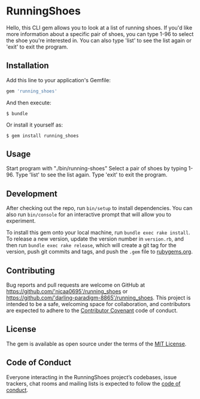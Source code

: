 # RunningShoes

Hello, this CLI gem allows you to look at a list of running shoes. If you'd like more information about a specific pair of shoes, you can type 1-96 to select the shoe you're interested in. You can also type 'list' to see the list again or 'exit' to exit the program.

## Installation

Add this line to your application's Gemfile:

```ruby
gem 'running_shoes'
```

And then execute:

    $ bundle

Or install it yourself as:

    $ gem install running_shoes

## Usage

Start program with "./bin/running-shoes"
Select a pair of shoes by typing 1-96.
Type 'list' to see the list again.
Type 'exit' to exit the program.
## Development

After checking out the repo, run `bin/setup` to install dependencies. You can also run `bin/console` for an interactive prompt that will allow you to experiment.

To install this gem onto your local machine, run `bundle exec rake install`. To release a new version, update the version number in `version.rb`, and then run `bundle exec rake release`, which will create a git tag for the version, push git commits and tags, and push the `.gem` file to [rubygems.org](https://rubygems.org).

## Contributing

Bug reports and pull requests are welcome on GitHub at
https://github.com/'nicaa0695'/running_shoes or
https://github.com/'darling-paradigm-8865'/running_shoes. This project is intended to be a safe, welcoming space for collaboration, and contributors are expected to adhere to the [Contributor Covenant](http://contributor-covenant.org) code of conduct.

## License

The gem is available as open source under the terms of the [MIT License](https://opensource.org/licenses/MIT).

## Code of Conduct

Everyone interacting in the RunningShoes project’s codebases, issue trackers, chat rooms and mailing lists is expected to follow the [code of conduct](https://github.com/'darling-paradigm-8865'/running_shoes/blob/master/CODE_OF_CONDUCT.md).
